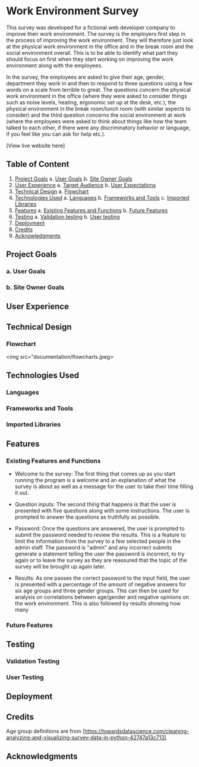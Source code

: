 # Work Environment Survey

This survey was developed for a fictional web developer company to improve their work environment. The survey is the employers first step in the process of improving the work environment. They will therefore just look at the physical work environment in the office and in the break room and the social environment overall. This is to be able to identify what part they should focus on first when they start working on improving the work environment along with the employees.

In the survey, the employees are asked to give their age, gender, department they work in and then to respond to three questions using a few words on a scale from terrible to great. The questions concern the physical work environment in the office (where they were asked to consider things such as noise levels, heating, ergonomic set up at the desk, etc.), the physical environment in the break room/lunch room (with similar aspects to consider) and the third question concerns the social environment at work (where the employees were asked to think about things like how the team talked to each other, if there were any discriminatory behavior or language, if you feel like you can ask for help etc.).

[View live website here]

## Table of Content
1. [Project Goals](#project-goals)
    a. [User Goals](#user-goals)
    b. [Site Owner Goals](#site-owner-goals)
2. [User Experience](#user-experience)
    a. [Target Audience](#target-audience)
    b. [User Expectations](#user-expectations)
3. [Technical Design](#technical-design)
    a. [Flowchart](#flowchart)
4. [Technologies Used](#technologies-used)
    a. [Languages](#languages)
    b. [Frameworks and Tools](#framworks-and-tools)
    c. [Imported Libraries](#imported-libraries)
5. [Features](#features)
    a. [Existing Features and Functions](#existing-features-and-functions)
    b. [Future Features](#future-features)
6. [Testing](#testing)
    a. [Validation testing](#validation-testing)
    b. [User testing](#user-testing)
7. [Deployment](#deployment)
8. [Credits](#credits)
9. [Acknowledgments](#acknowledgments)

## Project Goals

### a. User Goals

### b. Site Owner Goals


## User Experience


## Technical Design

### Flowchart

<img src="documentation/flowcharts.jpeg>

## Technologies Used

### Languages

### Frameworks and Tools

### Imported Libraries

## Features

### Existing Features and Functions

- Welcome to the survey:
   The first thing that comes up as you start running the program is a welcome and an explanation of what the survey is about as well as a message for the user to take their time filling it out.

- Question inputs:
   The second thing that happens is that the user is presented with five questions along with some instructions. The user is prompted to answer the questions as truthfully as possible.

- Password:
   Once the questions are answered, the user is prompted to submit the password needed to review the results. This is a feature to limit the information from the survey to a few selected people in the admin staff. The password is "admin" and any incorrect submits generate a statement telling the user the password is incorrect, to try again or to leave the survey as they are reassured that the topic of the survey will be brought up again later.

- Results:
   As one passes the correct password to the input field, the user is presented with a percentage of the amount of negative answers for six age groups and three gender groups. This can then be used for analysis on correlations between age/gender and negative opinions on the work environment.
   This is also followed by results showing how many 

### Future Features

## Testing

### Validation Testing

### User Testing


## Deployment


## Credits
Age group definitions are from [https://towardsdatascience.com/cleaning-analyzing-and-visualizing-survey-data-in-python-42747a13c713]

## Acknowledgments